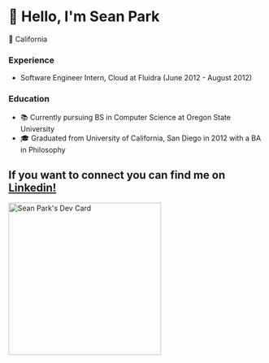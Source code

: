# 👋 Hello, I'm Sean Park
📍 California
### Experience
- Software Engineer Intern, Cloud at Fluidra (June 2012 - August 2012)
### Education
- 📚 Currently pursuing BS in Computer Science at Oregon State University
- 🎓 Graduated from University of California, San Diego in 2012 with a BA in Philosophy

If you want to connect you can find me on [Linkedin!](http://www.linkedin.com/in/seanypark)
---
<a href="https://app.daily.dev/seanypark"><img src="https://api.daily.dev/devcards/f43f4a317b5b4cc7bc8e8bc77003ce70.png?r=ddb" width="300" alt="Sean Park's Dev Card"/></a>

<!--
**seanypark505/seanypark505** is a ✨ _special_ ✨ repository because its `README.md` (this file) appears on your GitHub profile.

Here are some ideas to get you started:

- 🔭 I’m currently working on ...
- 🌱 I’m currently learning ...
- 👯 I’m looking to collaborate on ...
- 🤔 I’m looking for help with ...
- 💬 Ask me about ...
- 📫 How to reach me: ...
- 😄 Pronouns: ...
- ⚡ Fun fact: ...
-->
